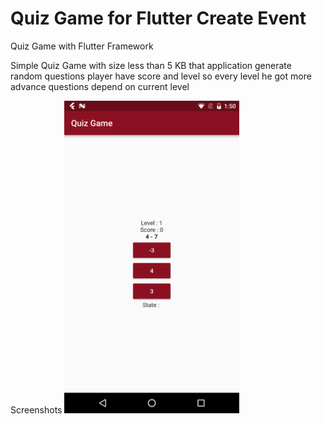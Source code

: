 # Quiz Game for Flutter Create Event

Quiz Game with Flutter Framework

Simple Quiz Game with size less than 5 KB that application generate random questions 
player have score and level so every level he got more advance questions depend on current level

Screenshots
<img src="./screenshots/quiz_app_screen.png" height="500" width="280" alt="Screenshot"/>
